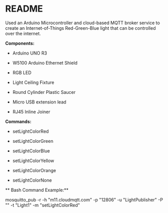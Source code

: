 # README #

Used an Arduino Microcontroller and cloud-based MQTT broker service to create an Internet-of-Things Red-Green-Blue light that can be controlled over the internet.



**Components:**

- Arduino UNO R3

- W5100 Arduino Ethernet Shield

- RGB LED

- Light Ceiling Fixture

- Round Cylinder Plastic Saucer

- Micro USB extension lead

- RJ45 Inline Joiner


**Commands:**

- setLightColorRed

- setLightColorGreen

- setLightColorBlue

- setLightColorYellow

- setLightColorOrange

- setLightColorNone

**
Bash Command Example:**

mosquitto_pub -r -h "m11.cloudmqtt.com" -p "12806" -u "LightPublisher" -P "<Password>" -t "Light1" -m "setLightColorRed"﻿